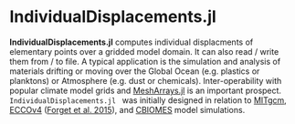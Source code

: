 # IndividualDisplacements.jl

**IndividualDisplacements.jl** computes individual displacments of elementary points over a gridded model domain. It can also read / write them from / to file. A typical application is the simulation and analysis of materials drifting or moving over the Global Ocean (e.g. plastics or planktons) or Atmosphere (e.g. dust or chemicals). Inter-operability with popular climate model grids and [MeshArrays.jl](https://github.com/gaelforget/MeshArrays.jl) is an important prospect. `IndividualDisplacements.jl ` was initially designed in relation to [MITgcm](https://mitgcm.readthedocs.io/en/latest/?badge=latest), [ECCOv4](https://eccov4.readthedocs.io/en/latest/) ([Forget et al. 2015](https://doi.org/10.5194/gmd-8-3071-2015)), and [CBIOMES](https://cbiomes.readthedocs.io/en/latest/) model simulations.

